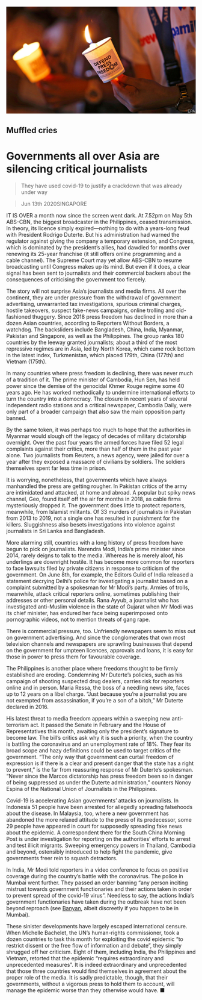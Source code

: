 ![](./images/20200613_ASP003_0.jpg)

## Muffled cries

# Governments all over Asia are silencing critical journalists

> They have used covid-19 to justify a crackdown that was already under way

> Jun 13th 2020SINGAPORE

IT IS OVER a month now since the screen went dark. At 7.52pm on May 5th ABS-CBN, the biggest broadcaster in the Philippines, ceased transmission. In theory, its licence simply expired—nothing to do with a years-long feud with President Rodrigo Duterte. But his administration had warned the regulator against giving the company a temporary extension, and Congress, which is dominated by the president’s allies, had dawdled for months over renewing its 25-year franchise (it still offers online programming and a cable channel). The Supreme Court may yet allow ABS-CBN to resume broadcasting until Congress makes up its mind. But even if it does, a clear signal has been sent to journalists and their commercial backers about the consequences of criticising the government too fiercely.

The story will not surprise Asia’s journalists and media firms. All over the continent, they are under pressure from the withdrawal of government advertising, unwarranted tax investigations, spurious criminal charges, hostile takeovers, suspect fake-news campaigns, online trolling and old-fashioned thuggery. Since 2018 press freedom has declined in more than a dozen Asian countries, according to Reporters Without Borders, a watchdog. The backsliders include Bangladesh, China, India, Myanmar, Pakistan and Singapore, as well as the Philippines. The group ranks 180 countries by the leeway granted journalists; about a third of the most repressive regimes are in Asia, led by North Korea, which came rock bottom in the latest index, Turkmenistan, which placed 179th, China (177th) and Vietnam (175th).

In many countries where press freedom is declining, there was never much of a tradition of it. The prime minister of Cambodia, Hun Sen, has held power since the demise of the genocidal Khmer Rouge regime some 40 years ago. He has worked methodically to undermine international efforts to turn the country into a democracy. The closure in recent years of several independent radio stations and a critical newspaper, Cambodia Daily, were only part of a broader campaign that also saw the main opposition party banned.

By the same token, it was perhaps too much to hope that the authorities in Myanmar would slough off the legacy of decades of military dictatorship overnight. Over the past four years the armed forces have filed 52 legal complaints against their critics, more than half of them in the past year alone. Two journalists from Reuters, a news agency, were jailed for over a year after they exposed a massacre of civilians by soldiers. The soldiers themselves spent far less time in prison.

It is worrying, nonetheless, that governments which have always manhandled the press are getting rougher. In Pakistan critics of the army are intimidated and attacked, at home and abroad. A popular but spiky news channel, Geo, found itself off the air for months in 2018, as cable firms mysteriously dropped it. The government does little to protect reporters, meanwhile, from Islamist militants. Of 33 murders of journalists in Pakistan from 2013 to 2019, not a single one has resulted in punishment for the killers. Sluggishness also besets investigations into violence against journalists in Sri Lanka and Bangladesh.

More alarming still, countries with a long history of press freedom have begun to pick on journalists. Narendra Modi, India’s prime minister since 2014, rarely deigns to talk to the media. Whereas he is merely aloof, his underlings are downright hostile. It has become more common for reporters to face lawsuits filed by private citizens in response to criticism of the government. On June 8th, for example, the Editors Guild of India released a statement decrying Delhi’s police for investigating a journalist based on a complaint submitted by a spokesman for Mr Modi’s party. Armies of trolls, meanwhile, attack critical reporters online, sometimes publishing their addresses or other personal details. Rana Ayyub, a journalist who has investigated anti-Muslim violence in the state of Gujarat when Mr Modi was its chief minister, has endured her face being superimposed onto pornographic videos, not to mention threats of gang rape.

There is commercial pressure, too. Unfriendly newspapers seem to miss out on government advertising. And since the conglomerates that own most television channels and newspapers are sprawling businesses that depend on the government for umpteen licences, approvals and loans, it is easy for those in power to press them for favourable coverage.

The Philippines is another place where freedoms thought to be firmly established are eroding. Condemning Mr Duterte’s policies, such as his campaign of shooting suspected drug dealers, carries risk for reporters online and in person. Maria Ressa, the boss of a needling news site, faces up to 12 years on a libel charge. “Just because you’re a journalist you are not exempted from assassination, if you’re a son of a bitch,” Mr Duterte declared in 2016.

His latest threat to media freedom appears within a sweeping new anti-terrorism act. It passed the Senate in February and the House of Representatives this month, awaiting only the president’s signature to become law. The bill’s critics ask why it is such a priority, when the country is battling the coronavirus and an unemployment rate of 18%. They fear its broad scope and hazy definitions could be used to target critics of the government. “The only way that government can curtail freedom of expression is if there is a clear and present danger that the state has a right to prevent,” is the far from reassuring response of Mr Duterte’s spokesman. “Never since the Marcos dictatorship has press freedom been so in danger of being suppressed as under the Duterte administration,” counters Nonoy Espina of the National Union of Journalists in the Philippines.

Covid-19 is accelerating Asian governments’ attacks on journalists. In Indonesia 51 people have been arrested for allegedly spreading falsehoods about the disease. In Malaysia, too, where a new government has abandoned the more relaxed attitude to the press of its predecessor, some 29 people have appeared in court for supposedly spreading fake news about the epidemic. A correspondent there for the South China Morning Post is under investigation for reporting on the authorities’ efforts to arrest and test illicit migrants. Sweeping emergency powers in Thailand, Cambodia and beyond, ostensibly introduced to help fight the pandemic, give governments freer rein to squash detractors.

In India, Mr Modi told reporters in a video conference to focus on positive coverage during the country’s battle with the coronavirus. The police in Mumbai went further. They passed an order banning “any person inciting mistrust towards government functionaries and their actions taken in order to prevent spread of the covid-19 virus”. Needless to say, the actions India’s government functionaries have taken during the outbreak have not been beyond reproach (see [Banyan](https://www.economist.com//asia/2020/06/11/indias-bureaucrats-are-fighting-covid-19-with-red-tape), albeit discreetly if you happen to be in Mumbai).

These sinister developments have largely escaped international censure. When Michelle Bachelet, the UN’s human-rights commissioner, took a dozen countries to task this month for exploiting the covid epidemic “to restrict dissent or the free flow of information and debate”, they simply shrugged off her criticism. Eight of them, including India, the Philippines and Vietnam, retorted that the epidemic “requires extraordinary and unprecedented measures”. It is indeed extraordinary and unprecedented that those three countries would find themselves in agreement about the proper role of the media. It is sadly predictable, though, that their governments, without a vigorous press to hold them to account, will manage the epidemic worse than they otherwise would have. ■